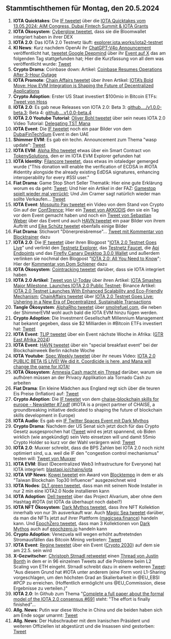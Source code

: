 ## Stammtischthemen für Montag, den 20.5.2024

1. **IOTA Quicktakes**: Die [IF tweetet](https://x.com/iota/status/1789943712161645040) über die [IOTA Quicktakes vom 13.05.2024: AIM Congress, Dubai Fintech Summit & IOTA Grants](https://www.youtube.com/watch?v=Wnqv7Oa73HE)
2. **IOTA Ökosystem**: [Cyberglow tweetet](https://x.com/Cyberglow_cgt/status/1790117267931369492), dass sie die Bloomwallet integriert haben in ihrer DEX
3. **IOTA 2.0**: Das IOTA 2.0 Testnetz läuft: [explorer.iota.works/iota2-testnet](https://explorer.iota.works/iota2-testnet)
4. **KI News**: Kurz nachdem OpenAi ihr [ChatGPT-V4o Announcement](https://www.youtube.com/live/DQacCB9tDaw?si=0d3M7N7g6xnDokOO) veröffentlicht hat, [tweetet Google Deepmind](https://x.com/GoogleDeepMind/status/1790137148160823698) über ihr [Event auf X](https://twitter.com/i/events/1785358066470240256) das am folgenden Tag stattgefunden hat; Hier die Kurzfassung von all dem was veröffentlicht wurde: [Tweet](https://x.com/Google/status/1790555395041472948)
5. **Crypto Drama**: Coinbase down: Artikel: [Coinbase Resumes Operations After 3-Hour Outage](https://www.coindesk.com/business/2024/05/14/coinbase-reports-system-wide-outage/?utm_term=organic&utm_campaign=coindesk_main&utm_content=editorial&utm_source=twitter&utm_medium=social)
6. **IOTA Promote**: [Chain Affairs tweetet](https://x.com/ChainAffairs/status/1790289098881564689) über ihren Artikel: [IOTA’s Bold Move: How EVM Integration is Shaping the Future of Decentralized Applications](https://chainaffairs.com/iotas-bold-move-how-evm-integration-is-shaping-the-future-of-decentralized-applications/#)
7. **Crypto Adoption**: Erster US Staat investiert $100mio in Bitcoin ETFs: [Tweet von Hoss](https://x.com/hoss_crypto/status/1790396548687237585)
8. **IOTA 2.0**: Es gab neue Releases von IOTA 2.0: Beta 3: [github..../v1.0.0-beta.3](https://github.com/iotaledger/iota-core/releases/tag/v1.0.0-beta.3); Beta 4: [github....v1.0.0-beta.4](https://github.com/iotaledger/iota-core/releases/tag/v1.0.0-beta.4)
9. **IOTA 2.0 Youtube Tutorial**: [Oliver Bohl tweetet](https://x.com/bohl_oliver/status/1790443209652314505) über sein neues IOTA 2.0 Video Tutorial: [Delegating TST Mana](https://youtu.be/uJmDrte2U-I?si=xfvJ3OffUF5ZB5Mw)
10. **IOTA Event**: Die [IF tweetet](https://x.com/iota/status/1790411767731908796) noch ein paar Bilder von dem [DubaiFinTechSum](https://twitter.com/DubaiFinTechSum) Event in den UAE
11. **Shimmer EVM**: Es gab ein techn. Announcement zum Thema "wasp update": [Tweet](https://x.com/Vrom14286662/status/1790351378243526755)
12. **IOTA EVM**: [Alpha Rho tweetet](https://x.com/0xAlphaRho/status/1790076773574590564) etwas über ein Smart Contract von [TokenySolutions](https://twitter.com/TokenySolutions), den er im IOTA EVM Explorer gefunden hat
13. **IOTA Identity**: [Filancore tweetet](https://x.com/FilancoreGmbH/status/1790286525990637983), dass etwas im iotaledger gemerged wurde ("This donation will enable the verification of ECDSA in #IOTA #identity alongside the already existing EdDSA signatures, enhancing interoperability for every #SSI user."
14. **Fiat Drama**: Game Stop Short Seller Thematik: Hier eine gute Erklärung worum es da geht: [Tweet](https://x.com/Cancelcloco/status/1790524969623175629); Und hier ein Artikel in der FAZ: [Gamestop spielt wieder mal verrückt](https://www.faz.net/aktuell/finanzen/gamestop-aktie-spielt-wieder-mal-verrueckt-was-ist-da-los-19718665.html); Und Jim Cramer sagt natürlich wieder man sollte Verkaufen... [Tweet](https://x.com/itswooch/status/1790576283824336906)
15. **IOTA Event**: [Mosquito Pay tweetet](https://x.com/MosquitoPay/status/1790633959958724971) ein Video von dem Stand von Crypto Gin auf der [Conf3rence](https://twitter.com/conf3rence); Hier ein [Tweet von AKKODIS](https://x.com/akkodis_global/status/1790417728043360592) den sie ein Tag vor dem Event gemacht haben und noch ein [Tweet von Sebastian Weber](https://x.com/Sebasti65365174/status/1790999587605328005) über das Event und auch [HAVN tweetet](https://x.com/HAVN_network/status/1790994372424548378) ein paar Bilder von ihrem Auftritt und [Eike Schütz tweetet](https://x.com/EickeSchuetze/status/1791804742533812442) ebenfalls einige Bilder
16. **Fiat Drama**: Stichwort "Dönerpreisbremse"... [Tweet mit Kommentar von Blocktrainer](https://x.com/Block_Fanpage21/status/1790399809787940910) dazu
17. **IOTA 2.0**: Die [IF tweetet](https://x.com/iota/status/1790728850269245508) über ihren Blogpost "[IOTA 2.0 Testnet Goes Live](https://blog.iota.org/iota-2-0-testnet-goes-live/)" und verlinkt den [Testnetz Explorer](https://explorer.iota.org/iota2-testnet), das [Testnetz Faucet](https://faucet.nova-testnet.iotaledger.net/), die [Api Endpoints](https://wiki.iota.org/build/networks-endpoints/#iota-20-testnet) und das [Firefly Canary Desktop 3.0.0 Wallet](https://github.com/iotaledger/firefly/releases/tag/desktop-canary-3.0.0) und außerdem verlinken sie nochmal den Blogpost "[IOTA 2.0: All You Need to Know](https://blog.iota.org/iota-2-0-all-you-need-to-know/)"; Hier der [Kommentar von Dom Schiener](https://x.com/DomSchiener/status/1790743940603208175) dazu
18. **IOTA Ökosystem**: [Cointracking tweetet](https://x.com/Coin_Tracking/status/1790774149847400757) darüber, dass sie IOTA integriert haben
19. **IOTA 2.0 Artikel**: [Tweet von U-Today](https://x.com/Utoday_en/status/1790761345614311628) über ihren Artikel: [IOTA Smashes Major Milestone, Launches IOTA 2.0 Public Testnet](https://u.today/iota-smashes-major-milestone-launches-iota-20-public-testnet); Binance Artikel: [IOTA 2.0 Testnet Launches With Enhanced Scalability and Eco-Friendly Mechanism](https://www.binance.com/en-BH/square/post/2024-05-15-iota-2-0-testnet-launches-with-enhanced-scalability-and-eco-friendly-mechanism-8134157125306); [ChainAffairs tweetet](https://x.com/ChainAffairs/status/1790763076586791000) über [IOTA 2.0 Testnet Goes Live: Ushering in a New Era of Decentralized, Sustainable Transactions](https://chainaffairs.com/iota-2-0-testnet-goes-live-ushering-in-a-new-era-of-decentralized-sustainable-transactions/)
20. **Tangle Ökosystem**: [AlphaRho tweetet](https://x.com/0xAlphaRho/status/1790717467167265136) über [smolrefuel.com](https://smolrefuel.com/?outboundChain=148), die neben der ShimmerEVM wohl auch bald die IOTA EVM hinzu fügen werden.
21. **Crypto Adoption**: Die Investment Gesellschaft Millennium Management hat bekannt gegeben, dass sie $2 Milliarden in #Bitcoin ETFs investiert hat: [Tweet](https://x.com/FurkanCCTV/status/1790868605170524671)
22. **IOTA Event**: [TLIP tweetet](https://x.com/TLIP_io/status/1791048402882441347) über ein Event nächste Woche in Afrika: ([GTR East Afrika 2024](https://www.gtreview.com/events/africa/gtr-east-africa-2024-nairobi/))
23. **IOTA Event**: [HAVN tweetet](https://x.com/HAVN_network/status/1791046358121484290) über ein "special breakfast event" bei der Blockchainweek Berlin nächste Woche
24. **IOTA Youtube**: [Spec Weekly tweetet](https://x.com/SpecWeekly/status/1791061328658084294) über ihr neues Video: [IOTA 2.0 PUBLIC BETA IS LIVE! We did it. Coordicide is here, and Mana will change the game for IOTA!](https://www.youtube.com/watch?v=22kdaF2qbeM)
25. **IOTA Ökosystem**: [Amnesia Cash macht ein Thread](https://x.com/amnesia_cash/status/1791055445521567954) darüber, warum sie aufhören müssen an der Privacy Applikation ala Tornado Cash zu arbeiten
26. **Fiat Drama**: Ein kleine Mädchen aus England regt sich über die teuren Eis Preise (Inflation) auf: [Tweet](https://x.com/BGatesIsaPyscho/status/1791005735855226975)
27. **Crypto Adoption**: Die [IF tweetet](https://x.com/iota/status/1791015737105973438) von dem [chaise-blockchain skills for europe - Newsletter #7.pdf](https://chaise-blockchainskills.eu/wp-content/uploads/2024/05/CHAISE-newsletter-7.pdf) (#IOTA is a project partner of CHAISE, a groundbreaking initiative dedicated to shaping the future of blockchain skills development in Europe)
28. **IOTA Audio**: Es gab ein [IF Twitter Spaces Event mit Dark Mythos](https://x.com/iota/status/1791166269095354743)
29. **Crypto Drama**: Nachdem der US Senat sich jetzt doch für das Crypto Gesetz ausgesprochen hat ([Tweet](https://x.com/saylor/status/1791150877891252260) wird es jetzt spannend, ob Biden wirklich (wie angekündigt) sein Veto einsetzen will und damit 55mio Crypto Holder so kurz vor der Wahl verärgern wird: [Tweet](https://x.com/markjeffrey/status/1791166376423682179)
30. **IOTA 2.0**: Muxxer schreibt, dass die BPS Zahlen bei IOTA 2.0 noch nicht optimiert sind, u.a. weil die IF den "congestion control mechanismus" testen will: [Tweet von Muxxer](https://x.com/OTTI28518618/status/1791345825538244925)
31. **IOTA EVM**: Blast (Decentralized Web3 Infrastructure for Everyone) hat IOTA integriert: [blastapi.io/chains/iota](https://blastapi.io/chains/iota)
32. **IOTA VIP News**: [Kowei tweetet](https://x.com/kowei1995/status/1791104437844652079) ein Award von [Blocktempo](https://twitter.com/BlockTempo) in dem er als "Taiwan Blockchain Top30 Influencer" ausgezeichnet wird
33. **IOTA Nodes**: [DLT.green tweetet](https://x.com/dlt_green/status/1791610435147382808), dass man mit seinem Node Installer in nur 2 min eine IOTA2.0 Node installieren kann
34. **IOTA Adoption**: [Dell tweetet](https://x.com/Dell_Edge/status/1790770441574842797) über das Project Alvarium, aber ohne dem Hashtag #IOTA (ist IOTA da überhaupt noch dabei?)
35. **IOTA NFT Ökosystem**: [Dark Mythos tweetet](https://x.com/DarkMythosIOTA/status/1791565877315314051), dass ihre NFT Kollektion innerhalb von nur 3h ausverkauft war. Auch [Magic Sea tweetet](https://x.com/MagicSeaDEX/status/1791548999511490577) darüber, da man die NFTs jetzt auf ihrer Plattform ([magicsea.finance](https://magicsea.finance/home)) handeln kann. Und [EpochZero tweetet](https://x.com/Epoch_0/status/1760167982372704404), dass man 3 Kollektionen von [Dark Mythos](https://twitter.com/DarkMythosIOTA) auch auf [epochzero.io](https://epochzero.io/) handeln kann
36. **Crypto Adoption**: Venezuela will wegen erhöht auftretetnden Stromausfällen das Bitcoin Mining verbieten: [Tweet](https://x.com/BitcoinNewsCom/status/1791874365132263650)
37. **IOTA Event**: [Regine tweetet](https://x.com/C2030_/status/1792031186732417521) über ein Event ([Crypto 2030](https://x.com/C2030_)) auf dem sie am 22.5. sein wird
38. **X-Gezwitscher**: [Christoph Strnadl retweetet](https://x.com/archimate/status/1792120692365804018) einen [Thread von Justin Bonth](https://x.com/Justin_Bons/status/1791519793230626928) in dem er in 96 einzelnen Tweets auf die Probleme beim L2 Scaling von ETH eingeht. Strnadl schreibt dazu in einem weiteren [Tweet](https://x.com/archimate/status/1792121484896301557): "Aus diesem Grund hat #IOTA unter anderem (eine Form von) L1-Sharing vorgeschlagen, um den höchsten Grad an Skalierbarkeit in @EU_EBSI #PCP zu erreichen. (Hoffentlich ermöglicht uns @EU_Commission, diese Ergebnisse zu verteilen.)"
39. **IOTA 2.0**: In Github zum Thema "[Complete a full paper about the formal model of the IOTA 2.0 consensus #691](https://github.com/iotaledger/iota-core/issues/691) steht: "The effort is finally finished"...
40. **Allg. News**: Putin war diese Woche in China und die beiden haben sich am Ende sogar umarmt: [Tweet](https://x.com/amuse/status/1791391415856984488)
41. **Allg. News**: Der Hubschrauber mit dem Iranischen Präsident und weiteren Offiziellen ist abgestürzt und die Insassen sind gestorben: [Tweet](https://x.com/ShaykhSulaiman/status/1792397787180535810)

